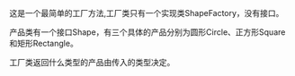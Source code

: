这是一个最简单的工厂方法,工厂类只有一个实现类ShapeFactory，没有接口。

产品类有一个接口Shape，有三个具体的产品分别为圆形Circle、正方形Square和矩形Rectangle。

工厂类返回什么类型的产品由传入的类型决定。